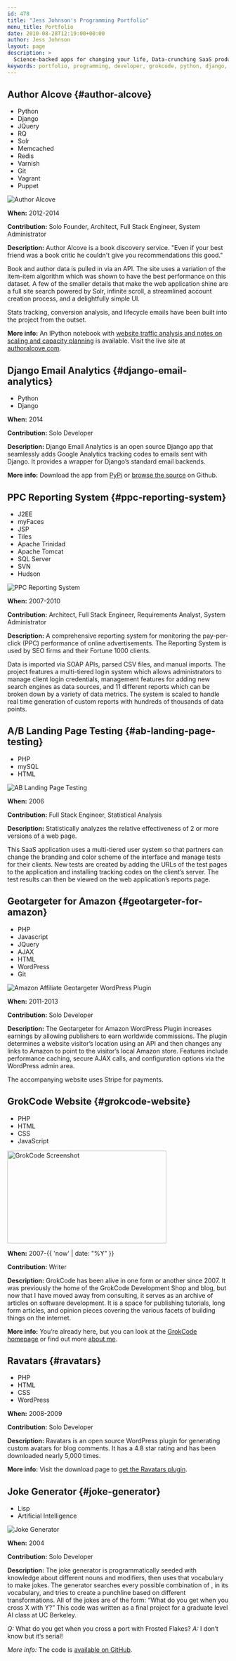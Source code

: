 ```yaml
---
id: 478
title: "Jess Johnson's Programming Portfolio"
menu_title: Portfolio
date: 2010-08-28T12:19:00+00:00
author: Jess Johnson
layout: page
description: >
  Science-backed apps for changing your life, Data-crunching SaaS products, open source Django apps, Stripe payment integration, Joke Generation... Built with love and Python.
keywords: portfolio, programming, developer, grokcode, python, django, full stack engineer, senior python developer
---
```

## Author Alcove {#author-alcove}

<ul class="skillList">
  <li>
    Python
  </li>
  <li>
    Django
  </li>
  <li>
    JQuery
  </li>
  <li>
    RQ
  </li>
  <li>
    Solr
  </li>
  <li>
    Memcached
  </li>
  <li>
    Redis
  </li>
  <li>
    Varnish
  </li>
  <li>
    Git
  </li>
  <li>
    Vagrant
  </li>
  <li>
    Puppet
  </li>
</ul>

<div>
  <img src="{{ site.baseimgurl }}authoralcove-screenshot1-e1376434691158.png" alt="Author Alcove" class="left" />
</div>

**When:** 2012-2014

**Contribution:** Solo Founder, Architect, Full Stack Engineer, System Administrator

**Description:** Author Alcove is a book discovery service. "Even if your best friend was a book critic he couldn't give you recommendations this good."

Book and author data is pulled in via an API. The site uses a variation of the item-item algorithm which was shown to have the best performance on this dataset. A few of the smaller details that make the web application shine are a full site search powered by Solr, infinite scroll, a streamlined account creation process, and a delightfully simple UI.

Stats tracking, conversion analysis, and lifecycle emails have been built into the project from the outset.

**More info:** An IPython notebook with [website traffic analysis and notes on scaling and capacity planning](http://nbviewer.ipython.org/github/grokcode/ipython-notebooks/blob/master/nginx-log-analysis.ipynb) is available. Visit the live site at [authoralcove.com](http://authoralcove.com).

## Django Email Analytics {#django-email-analytics}

<ul class="skillList">
  <li>
    Python
  </li>
  <li>
    Django
  </li>
</ul>

**When:** 2014

**Contribution:** Solo Developer

**Description:** Django Email Analytics is an open source Django app that seamlessly adds Google Analytics tracking codes to emails sent with Django. It provides a wrapper for Django&#8217;s standard email backends.

**More info:** Download the app from [PyPi](https://pypi.python.org/pypi/django-email-analytics) or [browse the source](https://github.com/grokcode/django-email-analytics) on Github.

## PPC Reporting System {#ppc-reporting-system}

<ul class="skillList">
  <li>
    J2EE
  </li>
  <li>
    myFaces
  </li>
  <li>
    JSP
  </li>
  <li>
    Tiles
  </li>
  <li>
    Apache Trinidad
  </li>
  <li>
    Apache Tomcat
  </li>
  <li>
    SQL Server
  </li>
  <li>
    SVN
  </li>
  <li>
    Hudson
  </li>
</ul>

<div>
  <img class="left" src="{{ site.baseimgurl }}ppc-reporting.png" alt="PPC Reporting System" />
</div>

**When:** 2007-2010

**Contribution:** Architect, Full Stack Engineer, Requirements Analyst, System Administrator

**Description:** A comprehensive reporting system for monitoring the pay-per-click (PPC) performance of online advertisements. The Reporting System is used by SEO firms and their Fortune 1000 clients.

Data is imported via SOAP APIs, parsed CSV files, and manual imports. The project features a multi-tiered login system which allows administrators to manage client login credentials, management features for adding new search engines as data sources, and 11 different reports which can be broken down by a variety of data metrics. The system is scaled to handle real time generation of custom reports with hundreds of thousands of data points.

## A/B Landing Page Testing {#ab-landing-page-testing}

<ul class="skillList">
  <li>
    PHP
  </li>
  <li>
    mySQL
  </li>
  <li>
    HTML
  </li>
</ul>

<div>
  <img src="{{ site.baseimgurl }}2008/07/ablanding.png" alt="AB Landing Page Testing" class="left" />
</div>

**When:** 2006

**Contribution:** Full Stack Engineer, Statistical Analysis

**Description:** Statistically analyzes the relative effectiveness of 2 or more versions of a web page.

This SaaS application uses a multi-tiered user system so that partners can change the branding and color scheme of the interface and manage tests for their clients. New tests are created by adding the URLs of the test pages to the application and installing tracking codes on the client&#8217;s server. The test results can then be viewed on the web application&#8217;s reports page.

## Geotargeter for Amazon {#geotargeter-for-amazon}

<ul class="skillList">
  <li>
    PHP
  </li>
  <li>
    Javascript
  </li>
  <li>
    JQuery
  </li>
  <li>
    AJAX
  </li>
  <li>
    HTML
  </li>
  <li>
    WordPress
  </li>
  <li>
    Git
  </li>
</ul>

<div>
  <img class="left" src="{{ site.baseimgurl }}geotargeter-checkout.png" alt="Amazon Affiliate Geotargeter WordPress Plugin" />
</div>

**When:** 2011-2013

**Contribution:** Solo Developer

**Description:** The Geotargeter for Amazon WordPress Plugin increases earnings by allowing publishers to earn worldwide commissions. The plugin determines a website visitor&#8217;s location using an API and then changes any links to Amazon to point to the visitor&#8217;s local Amazon store. Features include performance caching, secure AJAX calls, and configuration options via the WordPress admin area.

The accompanying website uses Stripe for payments.

## GrokCode Website {#grokcode-website}

<ul class="skillList">
  <li>
    PHP
  </li>
  <li>
    HTML
  </li>
  <li>
    CSS
  </li>
  <li>
    JavaScript
  </li>
</ul>

<div>
  <img src="{{ site.baseimgurl }}grokcode-screenshot.png" alt="GrokCode Screenshot" width="362" height="211" class="left" />
</div>

**When:** 2007-{{ 'now' | date: "%Y" }}

**Contribution:** Writer

**Description:** GrokCode has been alive in one form or another since 2007. It was previously the home of the GrokCode Development Shop and blog, but now that I have moved away from consulting, it serves as an archive of articles on software development. It is a space for publishing tutorials, long form articles, and opinion pieces covering the various facets of building things on the internet. 

**More info:** You&#8217;re already here, but you can look at the [GrokCode homepage](http://grokcode.com) or find out more [about me](http://grokcode.com/about).

## Ravatars {#ravatars}

<ul class="skillList">
  <li>
    PHP
  </li>
  <li>
    HTML
  </li>
  <li>
    CSS
  </li>
  <li>
    WordPress
  </li>
</ul>

**When:** 2008-2009

**Contribution:** Solo Developer

**Description:** Ravatars is an open source WordPress plugin for generating custom avatars for blog comments. It has a 4.8 star rating and has been downloaded nearly 5,000 times.

**More info:** Visit the download page to [get the Ravatars plugin](http://wordpress.org/extend/plugins/ravatar/).

## Joke Generator {#joke-generator}

<ul class="skillList">
  <li>
    Lisp
  </li>
  <li>
    Artificial Intelligence
  </li>
</ul>

<div>
  <img class="left" src="{{ site.baseimgurl }}2008/07/joke-generator.png" alt="Joke Generator" />
</div>

**When:** 2004

**Contribution:** Solo Developer

**Description:** The joke generator is programmatically seeded with knowledge about different nouns and modifiers, then uses that vocabulary to make jokes. The generator searches every possible combination of <modifier> <noun>, <modifier> <noun> in its vocabulary, and tries to create a punchline based on different transformations. All of the jokes are of the form: “What do you get when you cross X with Y?” This code was written as a final project for a graduate level AI class at UC Berkeley.

_Q:_ What do you get when you cross a port with Frosted Flakes? _A:_ I don&#8217;t know but it&#8217;s serial!

_More info:_ The code is [available on GitHub](https://github.com/grokcode/Joke-Generator).
